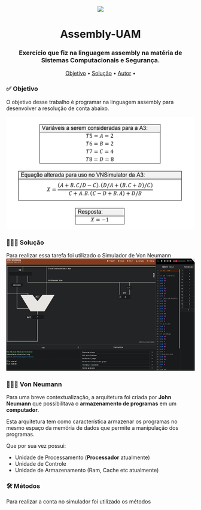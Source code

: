 <p align="center">
  <a href="https://ant.design">
    <img width="200" src="https://images.emojiterra.com/google/android-10/512px/1f4bb.png">
  </a>
</p>
<h1 align="center">Assembly-UAM</h1>

<h3 align="center">
 Exercício que fiz na linguagem assembly na matéria de Sistemas Computacionais e Segurança. 
</h3>

<p align="center">
 <a href="#objetivo">Objetivo</a> •
 <a href="#solucao">Solução</a> • 
 <a href="#autor">Autor</a> •
</p>

### ✅ Objetivo

O objetivo desse trabalho é programar na linguagem assembly para desenvolver a resolução de conta abaixo.

  <img alt="png" src="./Github/conta.png" height="300" class="center"/>

### 🕵🏼‍♂️ Solução

Para realizar essa tarefa foi utilizado o Simulador de Von Neumann
  <img alt="png" src="./Github/printSimulador.png" height="300" class="center"/>
  
 ### 🧑🏼‍🔬 Von Neumann
 
Para uma breve contextualização, a arquitetura foi criada por **John Neumann** que possibilitava o **armazenamento de programas** em um **computador**.

Esta arquitetura tem como característica armazenar os programas no mesmo espaço da memória de dados que permite a manipulação dos programas.

Que por sua vez possui:

- Unidade de Processamento (**Processador** atualmente)
- Unidade de Controle
- Unidade de Armazenamento (Ram, Cache etc atualmente)

### 🛠 Métodos

Para realizar a conta no simulador foi utilizado os métodos 

